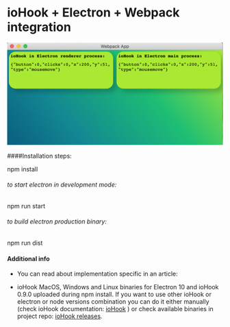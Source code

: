 # ioHook + Electron + Webpack integration

![plot](assets/preview.png)

####Installation steps:

npm install

###### to start electron in development mode:

npm run start

###### to build electron production binary:

npm run dist

#### Additional info

* You can read about implementation specific in an article:

* ioHook MacOS, Windows and Linux binaries for Electron 10 and ioHook 0.9.0 uploaded during npm install. If you want to use other ioHook or electron or node versions combination you can do it either manually (check ioHook documentation: [ioHook](https://wilix-team.github.io/iohook/manual-build.html#building-for-specific-versions-of-node) ) or check available binaries in project repo: [ioHook releases](https://github.com/wilix-team/iohook/releases). 
